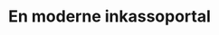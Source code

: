 ---
title: En moderne inkassoportal
description:
  Flexi Soft hadde behov for å videreutvikle og modernisere sin inkassoportal for inkassobyråer. Vi har bistått med ledelse og tvikling av en plattform hvor kunder av inkassobyråer kan logge på for å se hvilke saker, fakturaer og avtaler som er sendt inn. 
categories:
  - development
  - ux
  - technology-management
  - product-management
technologies:
- Node.js
- Sanity
- Next.js
- Pulumi
- Fastify
- Kubernetes
- Google Cloud
customer: Flexi Soft
dateFrom: 2023-01-01
---